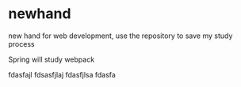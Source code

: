 # newhand
new hand for web development, use the repository to save my study process 

Spring will study webpack


fdasfajl
fdsasfjlaj
fdasfjlsa
fdasfa